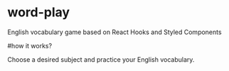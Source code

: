 # word-play

English vocabulary game based on React Hooks and Styled Components

#how it works?

Choose a desired subject and practice your English vocabulary.
